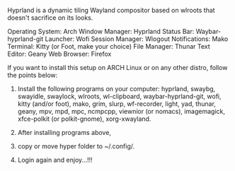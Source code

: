 Hyprland is a dynamic tiling Wayland compositor based on wlroots that doesn't sacrifice on its looks.

Operating System:  Arch 
Window Manager:    Hyprland
Status Bar:        Waybar-hyprland-git
Launcher:          Wofi
Session Manager:   Wlogout
Notifications:     Mako
Terminal:          Kitty (or Foot, make your choice)
File Manager:      Thunar
Text Editor:       Geany
Web Browser:       Firefox

If you want to install this setup on ARCH Linux or on any other distro, follow the points below:

1. Install the following programs on your computer: hyprland, swaybg, swayidle, swaylock, 
wlroots, wl-clipboard, waybar-hyprland-git, wofi, kitty (and/or foot), mako, grim, slurp, 
wf-recorder, light, yad, thunar, geany, mpv, mpd, mpc, ncmpcpp, viewnior (or nomacs), 
imagemagick, xfce-polkit (or polkit-gnome), xorg-xwayland.

2. After installing programs above, 

3. copy or move hyper folder to ~/.config/.

4. Login again and enjoy...!!!